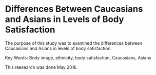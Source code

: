 # Differences Between Caucasians and Asians in Levels of Body Satisfaction
The purpose of this study was to examined the differences between Caucasians and Asians in levels of body satisfaction.

Key Words: Body image, ethnicity, body satisfaction, Caucasians, Asians

This reesearch was done May 2016.
